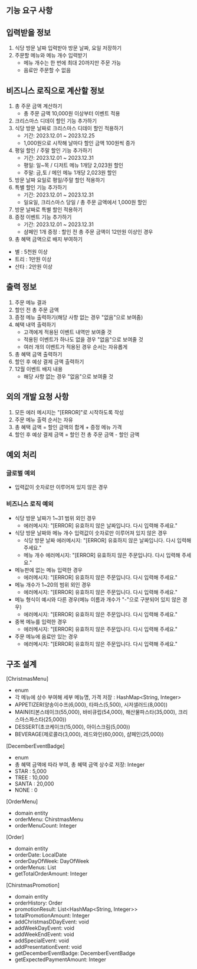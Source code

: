 ## 기능 요구 사항

## 입력받을 정보
1. 식당 방문 날짜 입력받아 방문 날짜, 요일 저장하기
2. 주문할 메뉴와 메뉴 개수 입력받기
   - 메뉴 개수는 한 번에 최대 20까지만 주문 가능
   - 음료만 주문할 수 없음

## 비즈니스 로직으로 계산할 정보
1. 총 주문 금액 계산하기
   - 총 주문 금액 10,000원 이상부터 이벤트 적용
2. 크리스마스 디데이 할인 기능 추가하기
3. 식당 방문 날짜로 크리스마스 디데이 할인 적용하기
   - 기간: 2023.12.01 ~ 2023.12.25
   - 1,000원으로 시작해 날마다 할인 금액 100원씩 증가
4. 평일 할인 / 주말 할인 기능 추가하기
   - 기간: 2023.12.01 ~ 2023.12.31
   - 평일: 일~목 / 디저트 메뉴 1개당 2,023원 할인
   - 주말: 금,토 / 메인 메뉴 1개당 2,023원 할인
6. 방문 날짜 요일로 평일/주말 할인 적용하기
7. 특별 할인 기능 추가하기
   - 기간: 2023.12.01 ~ 2023.12.31
   - 일요일, 크리스마스 당일 / 총 주문 금액에서 1,000원 할인
8. 방문 날짜로 특별 할인 적용하기
9. 증정 이벤트 기능 추가하기
   - 기간: 2023.12.01 ~ 2023.12.31
   - 샴페인 1개 증정 : 할인 전 총 주문 금액이 12만원 이상인 경우
10. 총 혜택 금액으로 배지 부여하기
   - 별 : 5천원 이상
   - 트리 : 1만원 이상
   - 산타 : 2만원 이상

## 출력 정보
1. 주문 메뉴 결과
2. 할인 전 총 주문 금액
3. 증정 메뉴 출력하기(해당 사항 없는 경우 "없음"으로 보여줌)
4. 혜택 내역 출력하기
   - 고객에게 적용된 이벤트 내역만 보여줄 것
   - 적용된 이벤트가 하나도 없을 경우 "없음"으로 보여줄 것
   - 여러 개의 이벤트가 적용된 경우 순서는 자유롭게
5. 총 혜택 금액 출력하기
6. 할인 후 예상 결제 금액 출력하기
7. 12월 이벤트 배지 내용
   - 해당 사항 없는 경우 "없음"으로 보여줄 것

## 외의 개발 요청 사항
1. 모든 에러 메시지는 "[ERROR]"로 시작하도록 작성
2. 주문 메뉴 출력 순서는 자유
3. 총 혜택 금액 = 할인 금액의 합계 + 증정 메뉴 가격
4. 할인 후 예상 결제 금액 = 할인 전 총 주문 금액 - 할인 금액

## 예외 처리
### 글로벌 예외
- 입력값이 숫자로만 이루어져 있지 않은 경우

### 비즈니스 로직 예외
- 식당 방문 날짜가 1~31 범위 외인 경우
  - 에러메시지: "[ERROR] 유효하지 않은 날짜입니다. 다시 입력해 주세요."
- 식당 방문 날짜와 메뉴 개수 입력값이 숫자로만 이루어져 있지 않은 경우
  - 식당 방문 날짜 에러메시지: "[ERROR] 유효하지 않은 날짜입니다. 다시 입력해 주세요."
  - 메뉴 개수 에러메시지: "[ERROR] 유효하지 않은 주문입니다. 다시 입력해 주세요."
- 메뉴판에 없는 메뉴 입력한 경우
  - 에러메시지: "[ERROR] 유효하지 않은 주문입니다. 다시 입력해 주세요."
- 메뉴 개수가 1~20의 범위 외인 경우
  - 에러메시지: "[ERROR] 유효하지 않은 주문입니다. 다시 입력해 주세요."
- 메뉴 형식이 예시와 다른 경우(메뉴 이름과 개수가 "-"으로 구분되어 있지 않은 경우)
  - 에러메시지: "[ERROR] 유효하지 않은 주문입니다. 다시 입력해 주세요."
- 중복 메뉴를 입력한 경우
  - 에러메시지: "[ERROR] 유효하지 않은 주문입니다. 다시 입력해 주세요."
- 주문 메뉴에 음료만 있는 경우
  - 에러메시지: "[ERROR] 유효하지 않은 주문입니다. 다시 입력해 주세요."


## 구조 설계
[ChristmasMenu]
- enum
- 각 메뉴에 상수 부여해 세부 메뉴명, 가격 저장 : HashMap<String, Integer>
- APPETIZER(양송이수프(6,000), 타파스(5,500), 시저샐러드(8,000))
- MAIN(티본스테이크(55,000), 바비큐립(54,000), 해산물파스타(35,000), 크리스마스파스타(25,000))
- DESSERT(초코케이크(15,000), 아이스크림(5,000))
- BEVERAGE(제로콜라(3,000), 레드와인(60,000), 샴페인(25,000))

[DecemberEventBadge]
- enum
- 총 혜택 금액에 따라 부여, 총 혜택 금액 상수로 저장: Integer
- STAR : 5,000
- TREE : 10,000
- SANTA : 20,000
- NONE : 0

[OrderMenu]
- domain entity
- orderMenu: ChirstmasMenu
- orderMenuCount: Integer

[Order]
- domain entity
- orderDate: LocalDate
- orderDayOfWeek: DayOfWeek
- orderMenus: List<OrderMenu>
- getTotalOrderAmount: Integer

[ChirstmasPromotion]
- domain entity
- orderHistory: Order
- promotionResult: List<HashMap<String, Integer>>
- totalPromotionAmount: Integer
- addChristmasDDayEvent: void
- addWeekDayEvent: void
- addWeekEndEvent: void
- addSpecialEvent: void
- addPresentationEvent: void
- getDecemberEventBadge: DecemberEventBadge
- getExpectedPaymentAmount: Integer